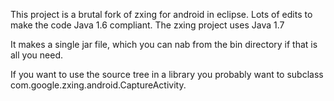 This project is a brutal fork of zxing for android in eclipse. Lots of edits to make the code Java 1.6 compliant. The zxing project uses Java 1.7

It makes a single jar file, which you can nab from the bin directory if that is all you need.

If you want to use the source tree in a library you probably want to subclass com.google.zxing.android.CaptureActivity. 